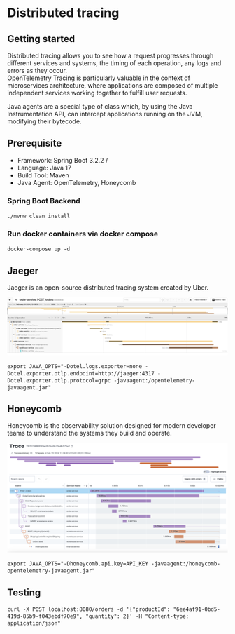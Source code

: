 # Distributed tracing

## Getting started
Distributed tracing allows you to see how a request progresses through different services and systems, the timing of each operation, any logs and errors as they occur. <br />
OpenTelemetry Tracing is particularly valuable in the context of microservices architecture, where applications are composed of multiple independent services working together to fulfill user requests.

Java agents are a special type of class which, by using the Java Instrumentation API, can intercept applications running on the JVM, modifying their bytecode.

## Prerequisite
- Framework: Spring Boot 3.2.2 / 
- Language: Java 17
- Build Tool: Maven
- Java Agent: OpenTelemetry, Honeycomb

### Spring Boot Backend

```shell script
./mvnw clean install
```

### Run docker containers via docker compose

```shell script
docker-compose up -d
```

## Jaeger
Jaeger is an open-source distributed tracing system created by Uber.

![Diagram](images/jaeger.png)

```
export JAVA_OPTS="-Dotel.logs.exporter=none -Dotel.exporter.otlp.endpoint=http://jaeger:4317 -Dotel.exporter.otlp.protocol=grpc -javaagent:/opentelemetry-javaagent.jar"
```

## Honeycomb
Honeycomb is the observability solution designed for modern developer teams to understand the systems they build and operate.

![Diagram](images/honeycomb.png)

```
export JAVA_OPTS="-Dhoneycomb.api.key=API_KEY -javaagent:/honeycomb-opentelemetry-javaagent.jar"
```

## Testing

```shell script
curl -X POST localhost:8080/orders -d '{"productId": "6ee4af91-0bd5-419d-85b9-f043ebdf70e9", "quantity": 2}' -H "Content-type: application/json"
```